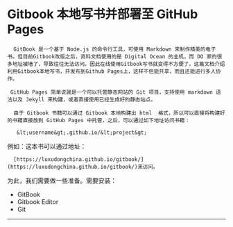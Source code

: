 # Gitbook 本地写书并部署至 GitHub Pages

      GitBook 是一个基于 Node.js 的命令行工具，可使用 Markdown 来制作精美的电子书。但目前Gitbook改版之后，资料文档使用的是 Digital Ocean 的主机，而 DO 家的很多地址被墙了，导致往往无法访问。因此在线使用Gitbook写书就变得不方便了，这篇文档介绍利用Gitbook本地写书，并发布到Github Pages上，这样不但能共享，而且还能进行多人协作。

     GitHub Pages 简单说就是一个可以托管静态网站的 Git 项目，支持使用 markdown 语法以及 Jekyll 来构建，或者直接使用已经生成好的静态站点。

      由于 Gitbook 书籍可以通过 Gitbook 本地构建出 html  格式，所以可以直接将构建好的书籍直接放到 GitHub Pages 中托管，之后，可以通过如下地址访问书籍：

       &lt;username&gt;.github.io/&lt;project&gt;

例如：这本书可以通过地址：

```
  [https://luxudongchina.github.io/gitbook/](https://luxudongchina.github.io/gitbook/)来访问。
```

为此，我们需要做一些准备。需要安装：

* GitBook
* Gitbook Editor
* Git

---



